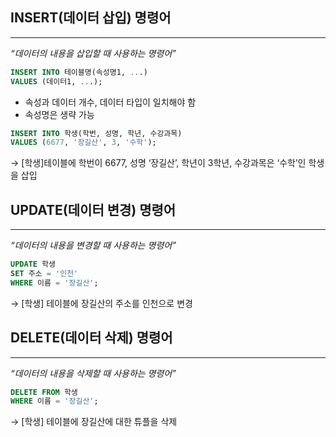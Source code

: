 ## INSERT(데이터 삽입) 명령어

---

*“데이터의 내용을 삽입할 때 사용하는 명령어”*

```sql
INSERT INTO 테이블명(속성명1, ...)
VALUES (데이터1, ...);
```

- 속성과 데이터 개수, 데이터 타입이 일치해야 함
- 속성명은 생략 가능

```sql
INSERT INTO 학생(학번, 성명, 학년, 수강과목)
VALUES (6677, '장길산', 3, '수학');
```

→ [학생]테이블에 학번이 6677, 성명 ‘장길산’, 학년이 3학년, 수강과목은 ‘수학’인 학생을 삽입

## UPDATE(데이터 변경) 명령어

---

*“데이터의 내용을 변경할 때 사용하는 명령어”*

```sql
UPDATE 학생
SET 주소 = '인천'
WHERE 이름 = '장길산';
```

→ [학생] 테이블에 장길산의 주소를 인천으로 변경

## DELETE(데이터 삭제) 명령어

---

*“데이터의 내용을 삭제할 때 사용하는 명령어”*

```sql
DELETE FROM 학생
WHERE 이름 = '장길산';
```

→ [학생] 테이블에 장길산에 대한 튜플을 삭제